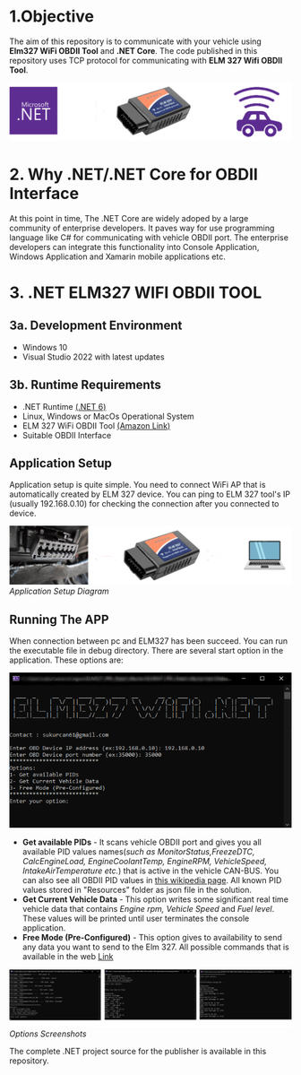 #  1.Objective

The aim of this repository is to communicate with your vehicle using **Elm327 WiFi OBDII Tool** and **.NET Core**. The code published in this repository uses TCP protocol for communicating with **ELM 327 Wifi OBDII Tool**.

<p>
    <img src="/Images/ELM327_NET6_BASE.png" alt>
</p>

# 2. Why .NET/.NET Core for OBDII Interface

At this point in time, The .NET Core are widely adoped by a large community of enterprise developers. It paves way for use programming language like C# for communicating with vehicle OBDII port. The enterprise developers can integrate this functionality into Console Application, Windows Application and Xamarin mobile applications etc.

# 3. .NET ELM327 WIFI OBDII TOOL


## 3a. Development Environment
- Windows 10
- Visual Studio 2022 with latest updates

## 3b. Runtime Requirements
- .NET Runtime [(.NET 6)](https://dotnet.microsoft.com/en-us/download/dotnet/6.0)
- Linux, Windows or MacOs Operational System
- ELM 327 WiFi OBDII Tool [(Amazon Link)](https://www.amazon.com/Interface-Scanner-Diagnostic-Original-Support/dp/B07L4926C1/ref=sr_1_1?crid=370UVA85IY1AF&keywords=elm+327+wifi&qid=1671276353&sprefix=elm+327+wif%2Caps%2C189&sr=8-1)
- Suitable OBDII Interface

## Application Setup

Application setup is quite simple. You need to connect WiFi AP that is automatically created by ELM 327 device. You can ping to ELM 327 tool's IP (usually 192.168.0.10) for checking the connection after you connected to device. 

<p>
    <img src="/Images/ELM327_NET6_SETUP.png" alt>
    <em>Application Setup Diagram</em>
</p>


## Running The APP

When connection between pc and ELM327 has been succeed. You can run the executable file in debug directory. There are several start option in the application.
These options are:

<p>
    <img src="/Images/ELM327_NET6_CONSOLE_MAIN.png" alt>
</p>

- **Get available PIDs** - It scans vehicle OBDII port and gives you all available PID values names(*such as MonitorStatus,FreezeDTC, CalcEngineLoad, EngineCoolantTemp, EngineRPM, VehicleSpeed, IntakeAirTemperature etc.*) that is active in the vehicle CAN-BUS. You can also see all OBDII PID values in [this wikipedia page](https://en.wikipedia.org/wiki/OBD-II_PIDs). All known PID values stored in "Resources" folder as json file in the solution.
- **Get Current Vehicle Data** - This option writes some significant real time vehicle data that contains *Engine rpm, Vehicle Speed* and *Fuel level*. These values will be printed until user terminates the console application.
- **Free Mode (Pre-Configured)** -  This option gives to availability to send any data you want to send to the Elm 327. All possible commands that is available in the web [Link](https://www.sparkfun.com/datasheets/Widgets/ELM327_AT_Commands.pdf)

<p>
    <img src="/Images/ELM327_ALL_MODES.png" alt>
    <em>Options Screenshots</em>
</p>

The complete .NET project source for the publisher is available in this repository.


